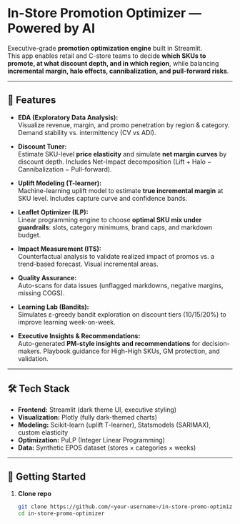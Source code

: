 # In-Store Promotion Optimizer — Powered by AI

Executive-grade **promotion optimization engine** built in Streamlit.  
This app enables retail and C-store teams to decide **which SKUs to promote, at what discount depth, and in which region**, while balancing **incremental margin, halo effects, cannibalization, and pull-forward risks**.

---

## 🌟 Features

- **EDA (Exploratory Data Analysis):**  
  Visualize revenue, margin, and promo penetration by region & category. Demand stability vs. intermittency (CV vs ADI).

- **Discount Tuner:**  
  Estimate SKU-level **price elasticity** and simulate **net margin curves** by discount depth. Includes Net-Impact decomposition (Lift + Halo − Cannibalization − Pull-forward).

- **Uplift Modeling (T-learner):**  
  Machine-learning uplift model to estimate **true incremental margin** at SKU level. Includes capture curve and confidence bands.

- **Leaflet Optimizer (ILP):**  
  Linear programming engine to choose **optimal SKU mix under guardrails**: slots, category minimums, brand caps, and markdown budget.

- **Impact Measurement (ITS):**  
  Counterfactual analysis to validate realized impact of promos vs. a trend-based forecast. Visual incremental areas.

- **Quality Assurance:**  
  Auto-scans for data issues (unflagged markdowns, negative margins, missing COGS).

- **Learning Lab (Bandits):**  
  Simulates ε-greedy bandit exploration on discount tiers (10/15/20%) to improve learning week-on-week.

- **Executive Insights & Recommendations:**  
  Auto-generated **PM-style insights and recommendations** for decision-makers. Playbook guidance for High-High SKUs, GM protection, and validation.

---

## 🛠 Tech Stack

- **Frontend:** Streamlit (dark theme UI, executive styling)
- **Visualization:** Plotly (fully dark-themed charts)
- **Modeling:** Scikit-learn (uplift T-learner), Statsmodels (SARIMAX), custom elasticity
- **Optimization:** PuLP (Integer Linear Programming)
- **Data:** Synthetic EPOS dataset (stores × categories × weeks)

---

## 🚀 Getting Started

1. **Clone repo**
   ```bash
   git clone https://github.com/<your-username>/in-store-promo-optimizer.git
   cd in-store-promo-optimizer
